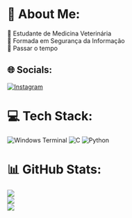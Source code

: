 # 💫 About Me:
🔭 Estudante de Medicina Veterinária<br>👯 Formada em Segurança da Informação<br>🌱 Passar o tempo


## 🌐 Socials:
[![Instagram](https://img.shields.io/badge/Instagram-%23E4405F.svg?logo=Instagram&logoColor=white)](https://instagram.com/https://www.instagram.com/liz_09dani/) 

# 💻 Tech Stack:
![Windows Terminal](https://img.shields.io/badge/Windows%20Terminal-%234D4D4D.svg?style=for-the-badge&logo=windows-terminal&logoColor=white) ![C](https://img.shields.io/badge/c-%2300599C.svg?style=for-the-badge&logo=c&logoColor=white) ![Python](https://img.shields.io/badge/python-3670A0?style=for-the-badge&logo=python&logoColor=ffdd54)
# 📊 GitHub Stats:
![](https://github-readme-stats.vercel.app/api?username=liz09dany&theme=radical&hide_border=true&include_all_commits=false&count_private=true)<br/>
![](https://github-readme-streak-stats.herokuapp.com/?user=liz09dany&theme=radical&hide_border=true)<br/>
![](https://github-readme-stats.vercel.app/api/top-langs/?username=liz09dany&theme=radical&hide_border=true&include_all_commits=false&count_private=true&layout=compact)

<!-- Proudly created with GPRM ( https://gprm.itsvg.in ) -->